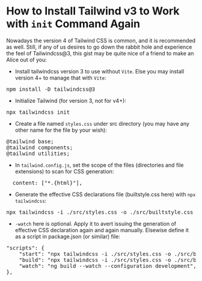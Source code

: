 # How to Install Tailwind v3 to Work with `init` Command Again
Nowadays the version 4 of Tailwind CSS is common, and it is recommended as well. Still, if any of us desires to go down the rabbit hole  and experience the feel of Tailwindcss@3, this gist may be quite nice of a friend to make an Alice out of you:
- Install tailwindcss version 3 to use without `Vite`. Else you may install version 4+ to manage that with `Vite`:
<pre>npm install -D tailwindcss@3</pre>

- Initialize Tailwind (for version 3, not for v4+):
<pre>npx tailwindcss init</pre>

- Create a file named `styles.css` under src directory (you may have any other name for the file by your wish):
<pre>@tailwind base;
@tailwind components;
@tailwind utilities;</pre>

- In `tailwind.config.js`, set the scope of the files (directories and file extensions) to scan for CSS generation:
<pre>  content: ["*.{html}"],</pre>

- Generate the effective CSS declarations file (builtstyle.css here) with `npx tailwindcss`:
<pre>npx tailwindcss -i ./src/styles.css -o ./src/builtstyle.css --watch</pre>

- `-watch` here is optional. Apply it to avert issuing the generation of effective CSS declaration again and again manually. Elsewise define it as a script in package.json (or similar) file:
<pre>"scripts": {
    "start": "npx tailwindcss -i ./src/styles.css -o ./src/builtstyle.css && ng serve",
    "build": "npx tailwindcss -i ./src/styles.css -o ./src/builtstyle.css && ng build",
    "watch": "ng build --watch --configuration development",
},</pre>
